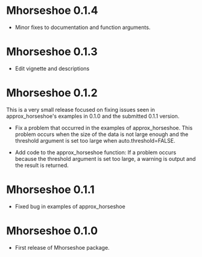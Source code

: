 # Mhorseshoe 0.1.4

* Minor fixes to documentation and function arguments.

# Mhorseshoe 0.1.3

* Edit vignette and descriptions

# Mhorseshoe 0.1.2

This is a very small release focused on fixing issues seen in 
approx_horseshoe's examples in 0.1.0 and the submitted 0.1.1 version.

* Fix a problem that occurred in the examples of approx_horseshoe. This 
problem occurs when the size of the data is not large enough and the threshold 
argument is set too large when auto.threshold=FALSE.

* Add code to the approx_horseshoe function: If a problem occurs because the 
threshold argument is set too large, a warning is output and the result is 
returned.

# Mhorseshoe 0.1.1

* Fixed bug in examples of approx_horseshoe

# Mhorseshoe 0.1.0

* First release of Mhorseshoe package.
